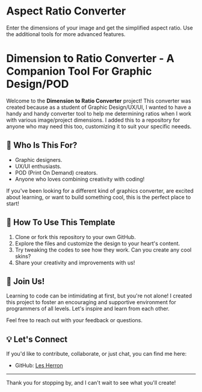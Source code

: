 # Aspect Ratio Converter
Enter the dimensions of your image and get the simplified aspect ratio. Use the additional tools for more advanced features.

# Dimension to Ratio Converter - A Companion Tool For Graphic Design/POD

Welcome to the **Dimension to Ratio Converter** project! This converter was created because as a student of Graphic Design/UX/UI, I wanted to have a handy and handy converter tool to help me determining ratios when I work with various image/project dimensions. 
I added this to a repository for anyone who may need this too, customizing it to suit your specific neeeds.

## 🎯 Who Is This For?
- Graphic designers.
- UX/UI enthusiasts.
- POD (Print On Demand) creators.
- Anyone who loves combining creativity with coding!

If you've been looking for a different kind of graphics converter, are excited about learning, or want to build something cool, this is the perfect place to start!

## 🔧 How To Use This Template
1. Clone or fork this repository to your own GitHub.
2. Explore the files and customize the design to your heart's content.
3. Try tweaking the codes to see how they work. Can you create any cool skins?
4. Share your creativity and improvements with us!

## 🤝 Join Us!
Learning to code can be intimidating at first, but you're not alone! I created this project to foster an encouraging and supportive environment for programmers of all levels. Let's inspire and learn from each other.

Feel free to reach out with your feedback or questions.

## 💡 Let's Connect
If you'd like to contribute, collaborate, or just chat, you can find me here:
- GitHub: [Les Herron](https://github.com/lesherron)

---

Thank you for stopping by, and I can't wait to see what you'll create!
